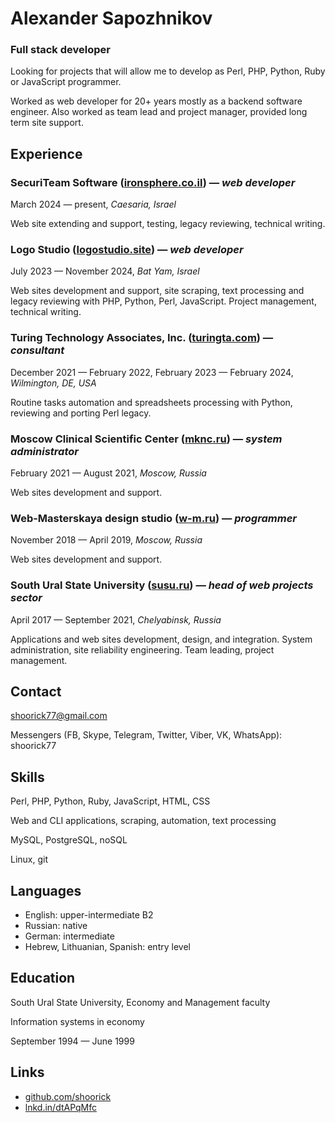 # Alexander Sapozhnikov

### Full stack developer

Looking for projects that will allow me to develop as Perl,
PHP, Python, Ruby or JavaScript programmer.

Worked as web developer for 20+ years mostly as a backend software
engineer. Also worked as team lead and project manager, provided long
term site support.

## Experience

### SecuriTeam Software ([ironsphere.co.il](https://ironsphere.co.il/)) — _web developer_

March 2024 — present, _Caesaria, Israel_

Web site extending and support, testing, legacy reviewing, technical writing.

### Logo Studio ([logostudio.site](https://www.logostudio.site/)) — _web developer_

July 2023 — November 2024, _Bat Yam, Israel_

Web sites development and support, site scraping, text processing and
legacy reviewing with PHP, Python, Perl, JavaScript. Project management,
technical writing.

### Turing Technology Associates, Inc. ([turingta.com](https://turingta.com/)) — _consultant_

December 2021 — February 2022, February 2023 — February 2024, _Wilmington, DE, USA_

Routine tasks automation and spreadsheets processing with Python,
reviewing and porting Perl legacy.

### Moscow Clinical Scientific Center ([mknc.ru](https://mknc.ru/)) — _system administrator_

February 2021 — August 2021, _Moscow, Russia_

Web sites development and support.

### Web-Masterskaya design studio ([w-m.ru](http://w-m.ru/)) — _programmer_

November 2018 — April 2019, _Moscow, Russia_

Web sites development and support.

### South Ural State University ([susu.ru](https://www.susu.ru/)) — _head of web projects sector_

April 2017 — September 2021, _Chelyabinsk, Russia_

Applications and web sites development, design, and integration. System
administration, site reliability engineering. Team leading, project
management.

<aside>

## Contact

<shoorick77@gmail.com>

Messengers (FB, Skype, Telegram, Twitter, Viber, VK, WhatsApp):
shoorick77

## Skills

Perl, PHP, Python, Ruby, JavaScript, HTML, CSS

Web and CLI applications, scraping, automation, text processing

MySQL, PostgreSQL, noSQL

Linux, git

## Languages

- English: upper-intermediate B2
- Russian: native
- German: intermediate
- Hebrew, Lithuanian, Spanish: entry level

## Education

South Ural State University, Economy and Management faculty

Information systems in economy

September 1994 — June 1999

## Links

- [github.com/shoorick](https://github.com/shoorick)
- [lnkd.in/dtAPqMfc](https://lnkd.in/dtAPqMfc)
</aside>
